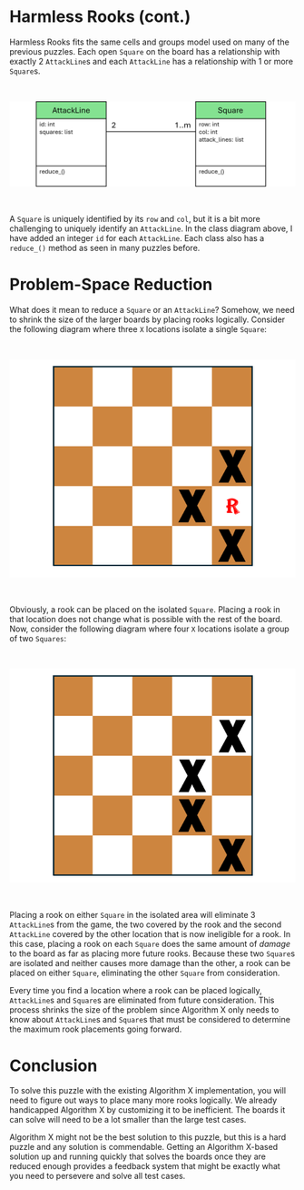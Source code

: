 # Harmless Rooks (cont.)

Harmless Rooks fits the same cells and groups model used on many of the previous puzzles. Each open `Square` on the board has a relationship with exactly 2  `AttackLine`s and each `AttackLine` has a relationship with 1 or more `Square`s.

<BR>

![Harmless Rooks Classes](HarmlessRooksClasses.png)

<BR>

A `Square` is uniquely identified by its `row` and `col`, but it is a bit more challenging to uniquely identify an `AttackLine`. In the class diagram above, I have added an integer `id` for each `AttackLine`. Each class also has a `reduce_()` method as seen in many puzzles before.

# Problem-Space Reduction

What does it mean to reduce a `Square` or an `AttackLine`? Somehow, we need to shrink the size of the larger boards by placing rooks logically. Consider the following diagram where three `X` locations isolate a single `Square`:

<BR>

![Rook Placement](RookPlacement.png)

<BR>

Obviously, a rook can be placed on the isolated `Square`. Placing a rook in that location does not change what is possible with the rest of the board. Now, consider the following diagram where four `X` locations isolate a group of two `Squares`:


<BR>

![Rook Placement - 2 Isolated Squares](RookPlacement2.png)

<BR>


Placing a rook on either `Square` in the isolated area will eliminate 3 `AttackLine`s from the game, the two covered by the rook and the second `AttackLine` covered by the other location that is now ineligible for a rook. In this case, placing a rook on each `Square` does the same amount of _damage_ to the board as far as placing more future rooks. Because these two `Square`s are isolated and neither causes more damage than the other, a rook can be placed on either `Square`, eliminating the other `Square` from consideration.

Every time you find a location where a rook can be placed logically, `AttackLine`s and `Square`s are eliminated from future consideration. This process shrinks the size of the problem since Algorithm X only needs to know about `AttackLine`s and `Square`s that must be considered to determine the maximum rook placements going forward.

# Conclusion

To solve this puzzle with the existing Algorithm X implementation, you will need to figure out ways to place many more rooks logically. We already handicapped Algorithm X by customizing it to be inefficient. The boards it can solve will need to be a lot smaller than the large test cases.

Algorithm X might not be the best solution to this puzzle, but this is a hard puzzle and any solution is commendable. Getting an Algorithm X-based solution up and running quickly that solves the boards once they are reduced enough provides a feedback system that might be exactly what you need to persevere and solve all test cases.

